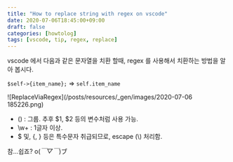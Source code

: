 ```yaml
---
title: "How to replace string with regex on vscode"
date: 2020-07-06T18:45:00+09:00
draft: false
categories: [howtolog]
tags: [vscode, tip, regex, replace]
---
```


vscode 에서 다음과 같은 문자열을 치환 할때, regex 를 사용해서 치환하는 방법을 알아 봅시다.

`$self->{item_name};` => `self.item_name`

<!-- more -->

![ReplaceViaRegex](/posts/resources/_gen/images/2020-07-06 185226.png)

* () : 그룹. 추후 $1, $2 등의 변수처럼 사용 가능.
* \w+ : 1글자 이상.
* $ 및, {, } 등은 특수문자 취급되므로, escape (\\) 처리함.

참...쉽죠? o(*￣▽￣*)ブ

